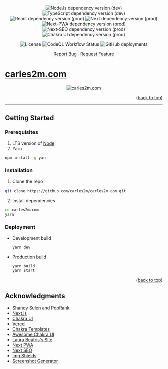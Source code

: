 <div id="top"></div>

<p align="center">
  <img alt="NodeJs dependency version (dev)" src="https://img.shields.io/badge/node-%5E18.12.1-blue">
  <img alt="TypeScript dependency version (dev)" src="https://img.shields.io/github/package-json/dependency-version/carles2m/carles2m.com/dev/typescript">
  <img alt="React dependency version (prod)" src="https://img.shields.io/github/package-json/dependency-version/carles2m/carles2m.com/react">
  <img alt="Next dependency version (prod)" src="https://img.shields.io/github/package-json/dependency-version/carles2m/carles2m.com/next">
  <img alt="Next-PWA dependency version (prod)" src="https://img.shields.io/github/package-json/dependency-version/carles2m/carles2m.com/next-pwa">
  <img alt="Next-SEO dependency version (prod)" src="https://img.shields.io/github/package-json/dependency-version/carles2m/carles2m.com/next-seo">
  <img alt="Chakra UI dependency version (prod)" src="https://img.shields.io/github/package-json/dependency-version/carles2m/carles2m.com/@chakra-ui/react">
</p>

<p align="center">
  <img alt="License" src="https://img.shields.io/github/license/carles2m/carles2m.com">
  <img alt="CodeQL Workflow Status" src="https://img.shields.io/github/actions/workflow/status/carles2m/carles2m.com/codeql-analysis.yml?branch=main&label=CodeQL">
  <img alt="GitHub deployments" src="https://img.shields.io/github/deployments/carles2m/carles2m.com/production?label=deployment">
</p>

<p align="center">
  <a href="https://github.com/carles2m/carles2m.com/issues/new?assignees=carles2m&labels=bug&template=bug_report.md">Report Bug</a>
  ·
  <a href="https://github.com/carles2m/carles2m.com/issues/new?assignees=carles2m&labels=enhancement&template=feature_request.md">Request Feature</a>
</p>

# [carles2m.com](https://carles2m.com)

<p align="center">
  <img alt="carles2m.com" src="https://image.thum.io/get/http://carles2m.com/">
</p>

<p align="end">(<a href="#top">back to top</a>)</p>

---

## Getting Started

### Prerequisites

1. LTS version of [Node](https://nodejs.org/).
2. Yarn
  ```sh
  npm install -g yarn
  ```

### Installation

1. Clone the repo
  ```sh
  git clone https://github.com/carles2m/carles2m.com.git
  ```
2. Install dependencies
  ```sh
  cd carles2m.com
  yarn
  ```

### Deployment

* Development build
  ```sh
  yarn dev
  ```
* Production build
  ```sh
  yarn build
  yarn start
  ```

<p align="end">(<a href="#top">back to top</a>)</p>

## Acknowledgments

* [Shandy Sulen](https://www.linkedin.com/in/shandysulen) and [PopRank](https://poprank.io).
* [Next.js](https://nextjs.org)
* [Chakra UI](https://chakra-ui.com)
* [Vercel](https://vercel.com/)
* [Chakra Templates](https://chakra-templates.dev/)
* [Awesome Chakra UI](https://github.com/chakra-ui/awesome-chakra-ui)
* [Laura Beatris's Site](https://github.com/LauraBeatris/laurabeatris.com)
* [Next PWA](https://github.com/shadowwalker/next-pwa)
* [Next SEO](https://github.com/garmeeh/next-seo)
* [Img Shields](https://shields.io)
* [Screenshot Generator](https://www.thum.io/)
